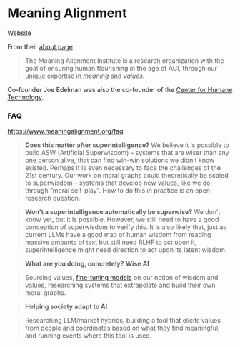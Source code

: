 # Meaning Alignment

[Website](https://www.meaningalignment.org/)


From their [about page](https://www.meaningalignment.org/)
> The Meaning Alignment Institute is a research organization with the goal of ensuring human flourishing in the age of AGI, through our unique expertise in _meaning_ and _values_.

Co-founder Joe Edelman was also the co-founder of the [Center for Humane Technology]().


### FAQ

https://www.meaningalignment.org/faq

> **Does this matter after superintelligence?**
> We believe it is possible to build ASW (Artificial Superwisdom) – systems that are wiser than any one person alive, that can find win-win solutions we didn’t know existed. Perhaps it is even necessary to face the challenges of the 21st century.
> Our work on moral graphs could theoretically be scaled to superwisdom – systems that develop new values, like we do, through “moral self-play”.
> How to do this in practice is an open research question.


> **Won't a superintelligence automatically be superwise?**
> We don’t know yet, but it is possible. However, we still need to have a good conception of superwisdom to verify this. It is also likely that, just as current LLMs have a good map of human wisdom from reading massive amounts of text but still need RLHF to act upon it, superintelligence might need direction to act upon its latent wisdom.


> **What are you doing, concretely?**
> **Wise AI**

>Sourcing values, [fine-tuning models](https://meaningalignment.substack.com/p/introducing-democratic-fine-tuning) on our notion of wisdom and values, researching systems that extrapolate and build their own moral graphs.

>**Helping society adapt to AI**

>Researching LLM/market hybrids, building a tool that elicits values from people and coordinates based on what they find meaningful, and running events where this tool is used.